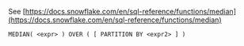 See [https://docs.snowflake.com/en/sql-reference/functions/median](https://docs.snowflake.com/en/sql-reference/functions/median)
```
MEDIAN( <expr> ) OVER ( [ PARTITION BY <expr2> ] )
```
